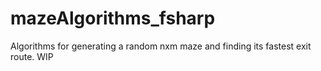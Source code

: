 # mazeAlgorithms_fsharp
Algorithms for generating a random nxm maze and finding its fastest exit route. WIP
